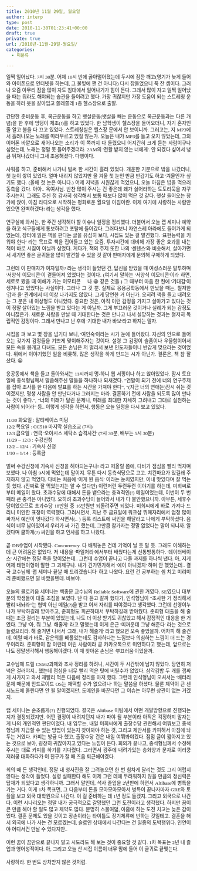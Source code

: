 ```yaml
---
title: 2010년 11월 29일, 월요일
author: interp
type: post
date: 2010-11-30T01:23:41+00:00
draft: true
private: true
url: /2010년-11월-29일-월요일/
categories:
  - 미분류

---
```

<DIV style="TEXT-ALIGN: justify; LINE-HEIGHT: 1.5">
  <FONT class=Apple-style-span face=돋움><SPAN style="LINE-HEIGHT: 18px" class=Apple-style-span><SPAN style="FONT-FAMILY: Tahoma"><SPAN style="FONT-SIZE: 10pt"><SPAN style="FONT-FAMILY: Gulim">일찍 일어났다. 7시 30분. 어제 10시 반에 곯아떨어졌는데 두시에 잠깐 깨고(영기가 늦게 들어와 아이폰으로 인터넷을 하는데, 그 불빛에 깬 건 아니다) 다시 잠들었으니 푹 잔 셈이다. 그러나 요즘 아무리 잠을 많이 자도 침대에서 일어나기가 힘이 든다. 그래서 많이 자고 일찍 일어났을 때는 뭐라도 해야되는 습관을 들이려고 했다. 가장 귀찮지만 가장 도움이 되는 스트레칭 운동을 하러 옷을 갈아입고 쫄레쫄레 1층 헬스장으로 출발.</SPAN></SPAN></SPAN></SPAN></FONT>



  


<DIV style="TEXT-ALIGN: justify; LINE-HEIGHT: 1.5">
  <FONT class=Apple-style-span face=돋움><SPAN style="LINE-HEIGHT: 18px" class=Apple-style-span><br /> </SPAN></FONT>



  


<DIV style="TEXT-ALIGN: justify; LINE-HEIGHT: 1.5">
  <FONT class=Apple-style-span face=돋움><SPAN style="LINE-HEIGHT: 18px" class=Apple-style-span><SPAN style="FONT-FAMILY: Tahoma"><SPAN style="FONT-SIZE: 10pt"><SPAN style="FONT-FAMILY: Gulim">간단한 준비운동 후, 복근운동을 하고 뱃살운동(뱃살을 빼는 운동으로 복근운동과는 다른 개념)을 한 후에 엉덩이 체조(!)를 하고 있었다. 한 남학생이 헬스장을 들어오더니, 자기 혼자인 줄 알고 불을 다 끄고 있었다. 스트레칭실은 헬스장 문에서 안 보이니까. 그러고는, 지 MP3에서 흘러나오는 노래를 따라부르고 있질 않는가. 오늘은 내가 MP3를 들고 오지 않았는데, 그의 이어폰 바깥으로 새어나오는 소리가 이 쪽까지 다 들렸으니 어지간히 크게 듣는 사람이구나 싶었는데, 노래는 정말 못 들어주겠더라. 2AM의 '전활 받지 않는 너에게'. 안 되겠다 싶어서 냉큼 뛰쳐나갔더니 그새 조용해졌다. 다행이다.</SPAN></SPAN></SPAN></SPAN></FONT>



  


<DIV style="TEXT-ALIGN: justify; LINE-HEIGHT: 1.5">
  <FONT class=Apple-style-span face=돋움><SPAN style="LINE-HEIGHT: 18px" class=Apple-style-span><br /> </SPAN></FONT>



  


<DIV style="TEXT-ALIGN: justify; LINE-HEIGHT: 1.5">
  <FONT class=Apple-style-span face=돋움><SPAN style="LINE-HEIGHT: 18px" class=Apple-style-span><SPAN style="FONT-FAMILY: Tahoma"><SPAN style="FONT-SIZE: 10pt"><SPAN style="FONT-FAMILY: Gulim">샤워를 하고, 준비해서 나가니 벌써 한 시간이 흘러 있었다. 개운한 기분으로 밖을 나갔더니, 첫 눈이 쌓여 있었다. 얼마 내리지 않았지만 올 겨울 첫 눈인 만큼 반갑기도 하고 '겨울인가' 싶기도 했다. (올해 첫 눈은 아니다.) 어제 저녁을 시원찮게 먹었으니, 오늘 아침은 밥을 먹으러 동측을 갔다. 아아.. 옥여사님. 반찬 많이 주시는 건 좋은데 왜가 싫어라하는 도토리묵을 자꾸 주시는지. 그래도 주신 정 감사히 생각해서 보통 때보다 많이 먹은 것 같다. 햇살 들어오는 창가에 앉아, 아침 라디오로 시작하는 평화로운 월요일 아침이란. 이제 여기에 사랑하는 사람만 있으면 완벽하겠다! 라는 생각을 했다.</SPAN></SPAN></SPAN></SPAN></FONT>



  


<DIV style="TEXT-ALIGN: justify; LINE-HEIGHT: 1.5">
  <FONT class=Apple-style-span face=돋움><SPAN style="LINE-HEIGHT: 18px" class=Apple-style-span><br /> </SPAN></FONT>



  


<DIV style="TEXT-ALIGN: justify; LINE-HEIGHT: 1.5">
  <FONT class=Apple-style-span face=돋움><SPAN style="LINE-HEIGHT: 18px" class=Apple-style-span><SPAN style="FONT-FAMILY: Tahoma"><SPAN style="FONT-SIZE: 10pt"><SPAN style="FONT-FAMILY: Gulim">연구실에 와서는, 한 주간 생각해야 할 이슈나 일정을 정리했다. 더불어서 오늘 랩 세미나 예약을 하고 식구들에게 통보하려고 포탈에 들어갔다. 그러다보니 자연스레 아라에도 들어가게 되었는데, 장터에 읽은 책을 판다는 글을 유심히 보다, 시집도 있는 걸 발견했다. '표현능력을 키워야 한다' 라는 목표로 책을 집어들고 있는 요즘, 투자시간에 대비해 가장 좋은 효과를 내는 책이 바로 시집이 아닐까 싶었다. 게다가, 책의 주제 또한 나의 '센텐스'와 비슷해서, 살아가면서 새기면 좋은 글귀들을 많이 발견할 수 있을 것 같아 판매자에게 문의해 구매하게 되었다.</SPAN></SPAN></SPAN></SPAN></FONT>



  


<DIV style="TEXT-ALIGN: justify; LINE-HEIGHT: 1.5">
  <FONT class=Apple-style-span face=돋움><SPAN style="LINE-HEIGHT: 18px" class=Apple-style-span><br /> </SPAN></FONT>



  


<DIV style="TEXT-ALIGN: justify; LINE-HEIGHT: 1.5">
  <FONT class=Apple-style-span face=돋움><SPAN style="LINE-HEIGHT: 18px" class=Apple-style-span><SPAN style="FONT-FAMILY: Tahoma"><SPAN style="FONT-SIZE: 10pt"><SPAN style="FONT-FAMILY: Gulim">그런데 이 판매자가 여자일까? 라는 생각이 들었던 건, 답신을 받았을 때 여성스러운 말투하며 '서양식 이모티콘'이 곁들어져 있었다는 것이다. (여기서 말하는 '서양식 이모티콘'이라 하면, 세로로 봤을 때 이해가 가는 이모티콘 🙂 나 😀 같은 것들.) 그 때부터 마음 한 켠에 '기대감'이 생겨나고 있었다는 사실이다. 그러나 그 것 뿐. 실제로 응용공학동에서 만났을 때는, 철저한 '갑과 을' 관계에서 더 이상 나가지도 않았다. 그게 당연한 거 아닌가. 오히려 책을 들고 내려오는 그 분은 내 이상형도 아니었다. 중요한 것은, 아직 이런 감정을 가지고 살아가고 있다는 것이 정말 살아있는 느낌을 받고 있다는 게 아닐까. 그게 부끄러운 것이거나 실례가 되는 감정도 아니잖은가. 새로운 사람을 만날 때 기대한다는 것은 만나고 나서 실망하는 것과는 철저히 독립적인 감정이다. 그래서 만나고 난 후에 '기대한 내가 바보'라고 하지는 말자.</SPAN></SPAN></SPAN></SPAN></FONT>



  


<DIV style="TEXT-ALIGN: justify; LINE-HEIGHT: 1.5">
  <FONT class=Apple-style-span face=돋움><SPAN style="LINE-HEIGHT: 18px" class=Apple-style-span><br /> </SPAN></FONT>



  


<DIV style="TEXT-ALIGN: justify; LINE-HEIGHT: 1.5">
  <FONT class=Apple-style-span face=돋움><SPAN style="LINE-HEIGHT: 18px" class=Apple-style-span><SPAN style="FONT-FAMILY: Tahoma"><SPAN style="FONT-SIZE: 10pt"><SPAN style="FONT-FAMILY: Gulim">시집을 펴 보고 몇 장을 넘기다 보니, '여인숙'이라는 시가 눈에 들어왔다. 자신의 안으로 들어오는 갖가지 감정들을 기쁘게 맞이해주자는 것이다. 설령 그 감정이 슬픔이나 우울함이어서 모든 속을 뭉개고 다녀도, 모든 손님은 저 멀리서 보낸 인도자들이니 반갑게 맞으라는 것이었다. 위에서 이야기했던 일을 비롯해, 많은 생각을 하게 만드는 시가 아닌가. 결론은, 책 참 잘 샀다. 😀</SPAN></SPAN></SPAN></SPAN></FONT>



  


<DIV style="TEXT-ALIGN: justify; LINE-HEIGHT: 1.5">
  <FONT class=Apple-style-span face=돋움><SPAN style="LINE-HEIGHT: 18px" class=Apple-style-span><br /> </SPAN></FONT>



  


<DIV style="TEXT-ALIGN: justify; LINE-HEIGHT: 1.5">
  <FONT class=Apple-style-span face=돋움><SPAN style="LINE-HEIGHT: 18px" class=Apple-style-span><SPAN style="FONT-FAMILY: Tahoma"><SPAN style="FONT-SIZE: 10pt"><SPAN style="FONT-FAMILY: Gulim">응공동에서 책을 들고 돌아와서는 11시까지 멍-하니 웹 서핑이나 하고 앉아있었다. 잠시 토요일에 종석형님께서 말씀해주신 말들을 하나하나 되새겼다. "연말이 되기 전에 너의 연구주제를 잡아 조사를 한 다음에 발표를 하는 시간을 가져야 한다", "(지금 너의 연애는)잠시 쉬는 것이겠지만, 평생 사람을 안 만난다거나 그러지는 마라. 결혼하기 전에 사람을 되도록 많이 만나는 것이 좋다.", "너의 미래가 달린 문제니, 미래를 최대한 자세히 그려내고 그대로 실천하는 사람이 되어라" 등.. 이렇게 생각을 하면서, 행동은 오늘 일정을 다시 보고 있었다.</SPAN></SPAN></SPAN></SPAN></FONT>



  


<DIV style="LINE-HEIGHT: 1.5">
  <FONT class=Apple-style-span face=돋움><SPAN style="LINE-HEIGHT: 18px" class=Apple-style-span><br /> </SPAN></FONT>



  


<DIV style="LINE-HEIGHT: 1.5">
  <FONT class=Apple-style-span face=돋움><SPAN style="LINE-HEIGHT: 18px" class=Apple-style-span><SPAN style="FONT-FAMILY: Tahoma"><SPAN style="FONT-SIZE: 10pt"><SPAN style="FONT-FAMILY: Gulim">11/30 화요일 : 알티베이스 미팅</SPAN></SPAN></SPAN></SPAN></FONT>



  


<DIV style="LINE-HEIGHT: 1.5">
  <FONT class=Apple-style-span face=돋움><SPAN style="LINE-HEIGHT: 18px" class=Apple-style-span><SPAN style="FONT-FAMILY: Tahoma"><SPAN style="FONT-SIZE: 10pt"><SPAN style="FONT-FAMILY: Gulim">12/2 목요일 : CC510 마지막 실습조교 (7시)</SPAN></SPAN></SPAN></SPAN></FONT>



  


<DIV style="LINE-HEIGHT: 1.5">
  <FONT class=Apple-style-span face=돋움><SPAN style="LINE-HEIGHT: 18px" class=Apple-style-span><SPAN style="FONT-FAMILY: Tahoma"><SPAN style="FONT-SIZE: 10pt"><SPAN style="FONT-FAMILY: Gulim">12/3 금요일 : 연극 '오아시스 세탁소 습격사건' (7시 30분, 배부는 5시 30분)</SPAN></SPAN></SPAN></SPAN></FONT>



  


<DIV style="LINE-HEIGHT: 1.5">
  <FONT class=Apple-style-span face=돋움><SPAN style="LINE-HEIGHT: 18px" class=Apple-style-span><SPAN style="FONT-FAMILY: Tahoma"><SPAN style="FONT-SIZE: 10pt"><SPAN style="FONT-FAMILY: Gulim">11/29 &#8211; 12/3 : 수강신청</SPAN></SPAN></SPAN></SPAN></FONT>



  


<DIV style="LINE-HEIGHT: 1.5">
  <FONT class=Apple-style-span face=돋움><SPAN style="LINE-HEIGHT: 18px" class=Apple-style-span><SPAN style="FONT-FAMILY: Tahoma"><SPAN style="FONT-SIZE: 10pt"><SPAN style="FONT-FAMILY: Gulim">12/2 &#8211; 12/4 : 기숙사 신청</SPAN></SPAN></SPAN></SPAN></FONT>



  


<DIV style="LINE-HEIGHT: 1.5">
  <FONT class=Apple-style-span face=돋움><SPAN style="LINE-HEIGHT: 18px" class=Apple-style-span><SPAN style="FONT-FAMILY: Tahoma"><SPAN style="FONT-SIZE: 10pt"><SPAN style="FONT-FAMILY: Gulim">1/10 &#8211; 1/14 : 등록금</SPAN></SPAN></SPAN></SPAN></FONT>



  


<DIV style="LINE-HEIGHT: 1.5">
  <FONT class=Apple-style-span face=돋움><SPAN style="LINE-HEIGHT: 18px" class=Apple-style-span><br /> </SPAN></FONT>



  


<DIV style="LINE-HEIGHT: 1.5">
  <FONT class=Apple-style-span face=돋움><SPAN style="LINE-HEIGHT: 18px" class=Apple-style-span><SPAN style="FONT-FAMILY: Tahoma"><SPAN style="FONT-SIZE: 10pt"><SPAN style="FONT-FAMILY: Gulim">벌써 수강신청에 기숙사 신청을 해야되는구나! 라고 떠올릴 쯤에, 다비가 점심을 빨리 먹자며 보챘다. 나 아침 9시에 먹었는데 말이지. 무튼 다시 동측식당으로 고고. 치킨마요가 있길래 주저하지 않고 먹었다. 다비는 처음에 '이게 뭔 음식' 이라는 눈치였지만, 이내 맛있다며 잘 먹는 듯 했다. (진짜로 잘 먹었는지는 알 수 없다만) 이런저런 두런두런 이야기를 하는데, 미희씨로부터 메일이 왔다. 초과수당에 대해서 돈을 뱉으라는 충격적인(!) 메일이었는데, 이번이 두 번째라 큰 충격은 아니었다. 오히려 초과수당이 들어와서 내가 다 불안했으니까. 아무튼, 세후수당이었으므로 초과수당 18만원 중 16만원만 되돌려주면 되었다. 미희씨에게 바로 가져다 드리니 미안한 표정이 역력했다. 그러시면서, 지난 주 금요일에 워크샵 뷔페자리에서 엄청 많이 싸가서 예산이 엇나갔다 하시면서(.. ) 등록 리스트에 싸인을 해달라고 나에게 부탁하셨다. 음식이 너무 남아있어서 우리가 싸 가긴 했는데, 그만큼 참가자는 정말 없었다는 말이 되니까. 알겠다며 쿨하게(?) 싸인을 하고 인사를 하고 나왔다.&nbsp;</SPAN></SPAN></SPAN></SPAN></FONT>



  


<DIV style="LINE-HEIGHT: 1.5">
  <FONT class=Apple-style-span face=돋움><SPAN style="LINE-HEIGHT: 18px" class=Apple-style-span><br /> </SPAN></FONT>



  


<DIV style="LINE-HEIGHT: 1.5">
  <FONT class=Apple-style-span face=돋움><SPAN style="LINE-HEIGHT: 18px" class=Apple-style-span><SPAN style="FONT-FAMILY: Tahoma"><SPAN style="FONT-SIZE: 10pt"><SPAN style="FONT-FAMILY: Gulim">곧 DB수업이 시작됐다. Concurrency. 다 배워놓은 건데 기억이 날 듯 말 듯. 그래도 이해하는 데 큰 어려움은 없었다. 저 내용을 '파일처리'에서부터 배웠다는게 신통방통하다. '데이터베이스' 시간에는 정말 죽을 맛이었는데.. 그런데 수업이 끝나고 다들 과제를 하나씩 낸다. 아, 저게 어제 태현이형이 말한 그 과제구나. 내가 긴가민가해서 '에이 아니겠지' 하며 안 했었는데.. 결국 교수님께 '랩 세미나 끝날 때 드리겠습니다' 하고 나왔다. 요런 건 공부하는 셈 치고 미리미리 준비했으면 덜 바빴을텐데. 바보야.</SPAN></SPAN></SPAN></SPAN></FONT>



  


<DIV style="LINE-HEIGHT: 1.5">
  <FONT class=Apple-style-span face=돋움><SPAN style="LINE-HEIGHT: 18px" class=Apple-style-span><br /> </SPAN></FONT>



  


<DIV style="LINE-HEIGHT: 1.5">
  <FONT class=Apple-style-span face=돋움><SPAN style="LINE-HEIGHT: 18px" class=Apple-style-span><SPAN style="FONT-FAMILY: Tahoma"><SPAN style="FONT-SIZE: 10pt"><SPAN style="FONT-FAMILY: Gulim">오늘의 콜로키움 세미나는 백종문 교수님의 Reliable Software에 관한 거였다. SE였으니 대부분의 학생들이 대출 조짐을 보였다. 난 다 듣고 갈까 했다가, 인석형님이 "조사한 거 정리해서 빨리 내놔라"는 협박 아닌 메일(?)을 받고 어서 자리를 떠야겠다고 생각했다. 그런데 선영이누나가 부탁하길래 받아주고, 준희형도 피곤하대서 부탁하길래 받아줬다. 준희형 대출을 해 줄 때는 조금 걸리는 부분이 있었는데, 나도 더 이상 받기도 귀찮았고 해서 감정적인 대응을 한 거였다. 그냥 '아, 줘 그냥. 해줄게' 라고 말했는데 이게 은근 '띠꺼운데 그냥 해준다' 라는 것으로 들렸으리라. 해 줄거면 나서서 '그래, 내가 해줄게' 라고 했으면 오죽 좋았을까. 어차피 해 줄건데. 이럴 때가 바로, 같은의를 베풀었는데도 감사하다는 느낌보다 의심하는 느낌이 더 드는 경우이리라. 준희형이 참 이런데 여린 사람이라 곧 카카오톡으로 미안하다고 했는데, 앞으로는 나도 정말생각해서 행동해야겠다. 이 때 찾아온 손님은 '부끄러움'이었을까.</SPAN></SPAN></SPAN></SPAN></FONT>



  


<DIV style="LINE-HEIGHT: 1.5">
  <FONT class=Apple-style-span face=돋움><SPAN style="LINE-HEIGHT: 18px" class=Apple-style-span><br /> </SPAN></FONT>



  


<DIV style="LINE-HEIGHT: 1.5">
  <FONT class=Apple-style-span face=돋움><SPAN style="LINE-HEIGHT: 18px" class=Apple-style-span><SPAN style="FONT-FAMILY: Tahoma"><SPAN style="FONT-SIZE: 10pt"><SPAN style="FONT-FAMILY: Gulim">교수님께 드릴 CS562과제와 조사 정리를 하려니, 시간이 두 시간밖에 남지 않았다. 당연히 저녁은 걸러야지.. 했는데 점심을 너무 빨리 먹은 탓에 버틸수가 없었다. 삼각김밥 두 개를 잽싸게 사가지고 와서 재빨리 먹은 다음에 정리를 마저 했다. 그런데 인석형님이 오셔서는 '배터리 문제 때문에 안드로이드 OS는 채택할 수가 없으려나' 하는 말씀을 하셨다. 물론 제약이 큰 센서노드에 올린다면 안 될 말이겠지만, 도메인을 바꾼다면 그 이슈는 아무런 상관이 없는 거겠지.</SPAN></SPAN></SPAN></SPAN></FONT>



  


<DIV style="LINE-HEIGHT: 1.5">
  <FONT class=Apple-style-span face=돋움><SPAN style="LINE-HEIGHT: 18px" class=Apple-style-span><br /> </SPAN></FONT>



  


<DIV style="LINE-HEIGHT: 1.5">
  <FONT class=Apple-style-span face=돋움><SPAN style="LINE-HEIGHT: 18px" class=Apple-style-span><SPAN style="FONT-FAMILY: Tahoma"><SPAN style="FONT-SIZE: 10pt"><SPAN style="FONT-FAMILY: Gulim">랩 세미나는 순조롭게(?) 진행되었다. 결국은 Altibase 미팅에서 어떤 개발방향으로 진행되는지가 결정되겠지만. 어떤 결정이 내려지던지 내가 파야 될 부분이라 아직은 걱정하지 말자는 게 나의 개인적인 판단이었다. 내 임무는, 내일 미희씨에게 출장수당 관련해서 여쭤보고 종석형님께 지급할 수 있는 방법이 있는지 찾아봐야 하는 것, 그리고 제안서를 카피해서 아침에 놔 두는 거였다. 카피는 방금 다 했고, 출장수당 건은 내일 여쭤봐야겠다. 점점 글이 짧아지고 있는 것으로 보아, 굉장히 귀찮아지고 있다는 느낌이 든다. 회의가 끝나고, 종석형님께서 수정해 주시는 대로 카피를 하기를 기다렸다. 그러면서 광주에 내려가있는 송화양과 문자로 이러쿵 저러쿵 대화하다가 이 친구가 잘 때 즈음 퇴근해야겠다.</SPAN></SPAN></SPAN></SPAN></FONT>



  


<DIV style="LINE-HEIGHT: 1.5">
  <FONT class=Apple-style-span face=돋움><SPAN style="LINE-HEIGHT: 18px" class=Apple-style-span><br /> </SPAN></FONT>



  


<DIV style="LINE-HEIGHT: 1.5">
  <FONT class=Apple-style-span face=돋움><SPAN style="LINE-HEIGHT: 18px" class=Apple-style-span><SPAN style="FONT-FAMILY: Tahoma"><SPAN style="FONT-SIZE: 10pt"><SPAN style="FONT-FAMILY: Gulim">회의 때 든 생각인데, 정말 내 청사진을 잘 그려놓으면 한 번 힘차게 달리는 것도 그리 어렵지 않다는 생각이 들었다. 설령 실패한다 해도 이제 그런 데에 두려워하지 않을 만큼의 정신력은 탑재가 되었다고 생각하니까. 그래서 말인데, 석사 졸업을 2년만에 하면서 Altibase에 병특을 가는 거다. 이게 1차 목표면, 그 다음부터 돈을 모아모아모아서 병특이 끝나자마자 GRE와 토플을 보고 외국 대학원으로 나간다. 이 걸 준비하는 데 1년 정도 들겠지. 그리고 외국으로 나간다. 이런 시나리오는 정말 내가 궁극적으로 갈망했던 그런 도전이라고 생각했다. 하지만 꿈이 큰 만큼 해야 할 일도 많고 제약도 많다. 분명히 스물여덟, 아홉에 하는 도전 치고는 늦은 감이 있다. 결혼 문제도 있을 것이고 장손이라는 타이틀도 장기체류에 반하는 것일테고. 결혼을 해서 외국에 나가 사는 건 모르겠는데, 솔로인 상태에서 나간다는 건 일종의 도박행위다. 인연이야 어디서건 만날 수 있다지만..</SPAN></SPAN></SPAN></SPAN></FONT>



  


<DIV style="LINE-HEIGHT: 1.5">
  <FONT class=Apple-style-span face=돋움><SPAN style="LINE-HEIGHT: 18px" class=Apple-style-span><br /> </SPAN></FONT>



  


<DIV style="LINE-HEIGHT: 1.5">
  <FONT class=Apple-style-span face=돋움><SPAN style="LINE-HEIGHT: 18px" class=Apple-style-span><SPAN style="FONT-FAMILY: Tahoma"><SPAN style="FONT-SIZE: 10pt"><SPAN style="FONT-FAMILY: Gulim">이런 꿈이 꿈만으로 끝나지 말고 시도라도 해 보는 것이 중요할 것 같다. 1차 목표는 2년 내 졸업과 영어성적이다. 아, 그리고 오늘 산 시집 이름이 너무 맘에 들어 이 글귀로 끝맺는다.</SPAN></SPAN></SPAN></SPAN></FONT>



  


<DIV style="LINE-HEIGHT: 1.5">
  <FONT class=Apple-style-span face=돋움><SPAN style="LINE-HEIGHT: 18px" class=Apple-style-span><br /> </SPAN></FONT>



  


<DIV style="LINE-HEIGHT: 1.5">
  <FONT class=Apple-style-span face=돋움><SPAN style="LINE-HEIGHT: 18px" class=Apple-style-span><SPAN style="FONT-FAMILY: Tahoma"><SPAN style="FONT-SIZE: 10pt"><SPAN style="FONT-FAMILY: Gulim">사랑하라. 한 번도 상처받지 않은 것처럼.</SPAN></SPAN></SPAN></SPAN></FONT>
